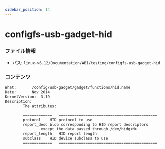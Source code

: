 ```yaml
---
sidebar_position: 14
---
```

# configfs-usb-gadget-hid

### ファイル情報

- パス: `linux-v6.12/Documentation/ABI/testing/configfs-usb-gadget-hid`

### コンテンツ

```txt
What:		/config/usb-gadget/gadget/functions/hid.name
Date:		Nov 2014
KernelVersion:	3.19
Description:
		The attributes:

		=============	============================================
		protocol	HID protocol to use
		report_desc	blob corresponding to HID report descriptors
				except the data passed through /dev/hidg<N>
		report_length	HID report length
		subclass	HID device subclass to use
		=============	============================================

```

